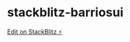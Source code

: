 # stackblitz-barriosui

[Edit on StackBlitz ⚡️](https://stackblitz.com/edit/stackblitz-webcontainer-api-starter-coshvd)